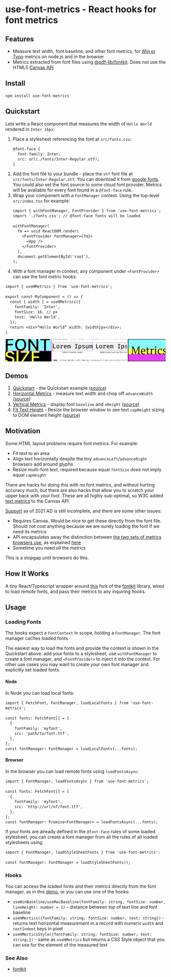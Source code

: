 # use-font-metrics - React hooks for font metrics

## Features

- Measure text width, font baseline, and other font metrics, for [Win or Typo](https://vertical-metrics.netlify.app/) metrics on node.js and in the browser
- Metrics extracted from font files using [@pdf-lib/fontkit](https://www.npmjs.com/package/@pdf-lib/fontkit). Does not use the HTML5 [Canvas API](https://developer.mozilla.org/en-US/docs/Web/API/Canvas_API)

## Install

```
npm install use-font-metrics
```

## Quickstart

Lets write a React component that measures the width of `Hello World` rendered in `Inter 16px`:

1. Place a stylesheet referencing the font at `src/fonts.css`:
   ```
   @font-face {
     font-family: Inter;
     src: url(./fonts/Inter-Regular.otf);
   }
   ```
1. Add the font file to your bundle - place the `otf` font file at `src/fonts/Inter-Regular.otf`. You can download it from [google fonts](https://fonts.google.com/specimen/Inter). You could also set the font source to some cloud font provider. Metrics will be available for every font found in a `@font-face` rule.
1. Wrap your component with a `FontManager` context. Using the top-level `src/index.tsx` for example:
   ```
   import { withFontManager, FontProvider } from 'use-font-metrics';
   import './fonts.css'; // @font-face fonts will be loaded

   withFontManager(
     fm => void ReactDOM.render(
       <FontProvider fontManager={fm}>
         <App />
       </FontProvider>
     ),
     document.getElementById('root'),
   );
   ```
1. With a font manager in context, any component under `<FontProvider>` can use the font metric hooks:

```
import { useHMetrics } from 'use-font-metrics';

export const MyComponent = () => {
  const { width } = useHMetrics({
    fontFamily: 'Inter',
    fontSize: 16, // px
    text: 'Hello World',
  });
  return <div>“Hello World” width: {width}px</div>;
}

```

![Demo screenshots](img/demos.png)

## Demos

1. [Quickstart](http://github.com/middle-ages/use-font-metrics/src/demos/Quickstart.html) - the Quickstart example ([source](tree/main/src/demos/Quickstart/index.tsx]))
1. [Horizontal Metrics](http://github.com/middle-ages/use-font-metrics/src/demos/HMetricsDemo.html) - measure text width and chop off `advanceWidth` ([source](tree/main/src/demos/HMetricsDemo/MeasuredBox.tsx]))
1. [Vertical Metrics](http://github.com/middle-ages/use-font-metrics/src/demos/VMetricsDemo.html) - display font `baseline` and `xHeight` ([source](tree/main/src/demos/VMetricsDemo/index.tsx]))
1. [Fit Text Height](http://github.com/middle-ages/use-font-metrics/src/demos/FitTextDemo.html) - Resize the browser window to see text `capHeight` sizing to DOM element height ([source](tree/main/src/demos/FitTextHeight]))

## Motivation

Some HTML layout problems require font metrics. For example:

- Fit text to an area
- Align text horizontally despite the tiny `advanceLeft`/`advanceRight` browsers add around glyphs
- Resize multi-font text, required because equal `fontSize` does not imply equal `capHeight`

There are hacks for doing this with no font metrics, and without hurting accuracy much, but there are also hacks that allow you to scratch your upper back with your foot. These are all highly sub-optimal, so W3C added [text metrics](https://www.w3.org/TR/2dcontext2/#textmetrics) to the Canvas API.

[Support](https://caniuse.com/?search=textmetrics) as of 2021 AD is still incomplete, and there are some other issues:

- Requires Canvas. Would be nice to get these directly from the font file. Should not cost anything because we are surely loading the font if we need its metrics
- API encapsulates away the distinction between [the two sets of metrics browsers use](https://vertical-metrics.netlify.app/), as explained [here](https://glyphsapp.com/learn/vertical-metrics)
- Sometime you need _all_ the metrics

This is a stopgap until browsers do this.

## How It Works

A tiny React/Typescript wrapper around [this](https://www.npmjs.com/package/@pdf-lib/fontkit) fork of the [fontkit](https://github.com/foliojs/fontkit) library, wired to load remote fonts, and pass their metrics to any inquiring hooks.

## Usage

### Loading Fonts

The hooks expect a `FontContext` in scope, holding a `FontManager`. The font manager caches loaded fonts.

The easiest way to load the fonts and provide the context is shown in the Quickstart above: add your fonts to a stylesheet, use `withFontManager` to create a font manager, and `<FontProvider>` to inject it into the context. For other use cases you may want to create your own font manager and explicitly set loaded fonts.

#### Node
In Node you can load local fonts:
```
import { FetchFont, FontManager, loadLocalFonts } from 'use-font-metrics';

const fonts: FetchFont[] = [
  {
    fontFamily: 'myfont',
    src: 'path/to/font.ttf',
  },
];
const fontManager: FontManager = loadLocalFonts(...fonts);
```
#### Browser
In the browser you can load remote fonts using `loadFontsAsync`:
```
import { FontManager, loadFontsAsync } from 'use-font-metrics';

const fonts: FetchFont[] = [
  {
    fontFamily: 'myfont',
    src: 'http://url/of/font.ttf',
  },
];
const fontManager: Promise<FontManager> = loadFontsAsync(...fonts);
```
If your fonts are already defined in the `@font-face` rules of some loaded stylesheet, you can create a font manager from all the rules of all loaded stylesheets using:
```
import { FontManager, loadStyleSheetFonts } from 'use-font-metrics';

const fontManager: FontManager = loadStyleSheetFonts();
```

### Hooks

You can access the loaded fonts and their metrics directly from the font manager, as in this [demo](tree/main/src/demos/FitTextHeight]), or you can use one of the hooks:

* `useWinBaseline/useMacBaseline(fontFamily: string, fontSize: number, lineHeight: number = 1)` - distance between top of text line and font baseline
* `useHMertics({fontFamily: string; fontSize: number, text: string})` - returns text horizontal measurement in a record with numeric `width` and `textIndent` keys in pixel
* `useHMerticsStyle({fontFamily: string; fontSize: number; text: string;})` - same as `useHMetrics` but returns a CSS Style object that you can use for the element of the measured text

### See Also

* [fontkit](https://github.com/foliojs/fontkit)
